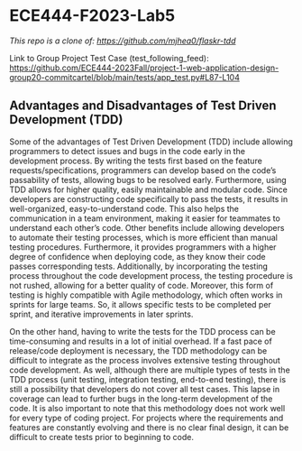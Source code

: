 # ECE444-F2023-Lab5

_This repo is a clone of: https://github.com/mjhea0/flaskr-tdd_

Link to Group Project Test Case (test_following_feed): https://github.com/ECE444-2023Fall/project-1-web-application-design-group20-commitcartel/blob/main/tests/app_test.py#L87-L104

## Advantages and Disadvantages of Test Driven Development (TDD)

Some of the advantages of Test Driven Development (TDD) include allowing programmers to detect issues and bugs in the code early in the development process. By writing the tests first based on the feature requests/specifications, programmers can develop based on the code’s passability of tests, allowing bugs to be resolved early. Furthermore, using TDD allows for higher quality, easily maintainable and modular code. Since developers are constructing code specifically to pass the tests, it results in well-organized, easy-to-understand code. This also helps the communication in a team environment, making it easier for teammates to understand each other’s code. Other benefits include allowing developers to automate their testing processes, which is more efficient than manual testing procedures. Furthermore, it provides programmers with a higher degree of confidence when deploying code, as they know their code passes corresponding tests. Additionally, by incorporating the testing process throughout the code development process, the testing procedure is not rushed, allowing for a better quality of code. Moreover, this form of testing is highly compatible with Agile methodology, which often works in sprints for large teams. So, it allows specific tests to be completed per sprint, and iterative improvements in later sprints. 

On the other hand, having to write the tests for the TDD process can be time-consuming and results in a lot of initial overhead. If a fast pace of release/code deployment is necessary, the TDD methodology can be difficult to integrate as the process involves extensive testing throughout code development. As well, although there are multiple types of tests in the TDD process (unit testing, integration testing, end-to-end testing), there is still a possibility that developers do not cover all test cases. This lapse in coverage can lead to further bugs in the long-term development of the code. It is also important to note that this methodology does not work well for every type of coding project. For projects where the requirements and features are constantly evolving and there is no clear final design, it can be difficult to create tests prior to beginning to code.
